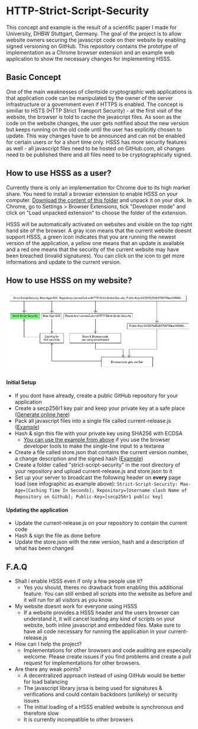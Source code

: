 # HTTP-Strict-Script-Security
This concept and example is the result of a scientific paper I made for University, DHBW Stuttgart, Germany. The goal of the project is to allow website owners securing the javascript code on their website by enabling signed versioning on GitHub. This repository contains the prototype of implementation as a Chrome browser extension and an example web application to show the necessary changes for implementing HSSS.

## Basic Concept
One of the main weaknesses of clientside cryptographic web applications is that application code can be manipulated by the owner of the server infrastructure or a government even if HTTPS is enabled. The concept is similiar to HSTS (HTTP Strict Transport Security) - at the first visit of the website, the browser is told to cache the javascript files. As soon as the code on the website changes, the user gets notified about the new version but keeps running on the old code until the user has explicitly chosen to update. This way changes have to be announced and can not be enabled for certain users or for a short time only. HSSS has more security features as well - all javascript files need to be hosted on GitHub.com, all changes need to be published there and all files need to be cryptographically signed.

## How to use HSSS as a user?
Currently there is only an implementation for Chrome due to its high market share. You need to install a browser extension to enable HSSS on your computer. [Download the content of this folder](https://github.com/JamesCullum/HTTP-Strict-Script-Security/tree/master/chrome-addon) and unpack it on your disk. In Chrome, go to Settings > Browser Extensions, tick "Developer mode" and click on "Load unpacked extension" to choose the folder of the extension.

HSSS will be automatically activated on websites and visible on the top right hand site of the browser. A gray icon means that the current website doesnt support HSSS, a green icon indicates that you are running the newest version of the application, a yellow one means that an update is available and a red one means that the security of the current website may have been breached (invalid signatures). You can click on the icon to get more informations and update to the current version.

## How to use HSSS on my website?
![Infographic](https://raw.githubusercontent.com/JamesCullum/HTTP-Strict-Script-Security/master/infographic.jpg)

#### Initial Setup
- If you dont have already, create a public GitHub repository for your application
- Create a secp256r1 key pair and keep your private key at a safe place ([Generate online here](https://kjur.github.io/jsrsasign/sample/sample-ecdsa.html))
- Pack all javascript files into a single file called current-release.js ([Example](https://github.com/JamesCullum/HTTP-Strict-Script-Security/blob/master/strict-script-security/current-release.js))
- Hash & sign this file with your private key using SHA256 with ECDSA
  - [You can use the example from above](https://kjur.github.io/jsrsasign/sample/sample-ecdsa.html) if you use the browser developer tools to make the single-line input to a textarea
- Create a file called store.json that contains the current version number, a change description and the signed hash ([Example](https://github.com/JamesCullum/HTTP-Strict-Script-Security/blob/master/strict-script-security/store.json))
- Create a folder called "strict-script-security" in the root directory of your repository and upload current-release.js and store.json to it
- Set up your server to broadcast the following header on **every** page load (see infographic as example above): `Strict-Script-Security: Max-Age=[Caching Time In Seconds]; Repository=[Username slash Name of Repository on Github]; Public-Key=[secp256r1 public key]`

#### Updating the application
- Update the current-release.js on your repository to contain the current code
- Hash & sign the file as done before
- Update the store.json with the new version, hash and a description of what has been changed

## F.A.Q
- Shall i enable HSSS even if only a few people use it?
  - Yes you should, theres no drawback from enabling this additional feature. You can still embed all scripts into the website as before and it will run for all visitors as you know.
- My website doesnt work for everyone using HSSS
  - If a website provides a HSSS header and the users browser can understand it, it will cancel loading any kind of scripts on your website, both inline javascript and embedded files. Make sure to have all code necessary for running the application in your current-release.js
- How can I help the project?
  - Implementations for other browsers and code auditing are especially welcome. Please create issues if you find problems and create a pull request for implementations for other browsers.
- Are there any weak points?
  - A decentralized approach instead of using GitHub would be better for load balancing
  - The javascript library jsrsa is being used for signatures & verifications and could contain backdoors (unlikely) or security issues
  - The initial loading of a HSSS enabled website is synchronous and therefore slow
  - It is currently incompatible to other browsers

